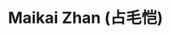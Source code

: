 ---
layout: profile
title: Maikai Zhan (占毛恺)
description: 2022-2023 undergraduate # PhD Students @SJTU
img: assets/img/maokai_zhan.jpg
redirect:
year: 2022
category: Alumni
email: orion008@sjtu.edu.cn
---